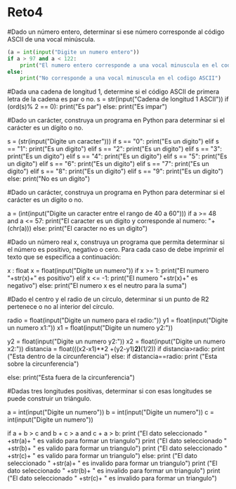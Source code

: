 # Reto4

#Dado un número entero, determinar si ese número corresponde al código ASCII de una vocal minúscula.
```python
(a = int(input("Digite un numero entero"))
if a > 97 and a < 122:
    print("El numero entero corresponde a una vocal minuscula en el codigo ASCII, es:"+(chr(a)))
else:
    print("No corresponde a una vocal minuscula en el codigo ASCII")
```

#Dada una cadena de longitud 1, determine si el código ASCII de primera letra de la cadena es par o no.
s = str(input("Cadena de longitud 1 ASCII"))
if (ord(s)% 2 == 0):
    print("Es par")
else: 
    print("Es impar")

#Dado un carácter, construya un programa en Python para determinar si el carácter es un dígito o no.

s = (str(input("Digite un caracter")))
if s == "0":
    print("Es un digito")
elif s == "1":
    print("Es un digito")
elif s == "2":
    print("Es un digito")
elif s == "3":
    print("Es un digito")
elif s == "4":
    print("Es un digito")
elif s == "5":
    print("Es un digito")
elif s == "6":
    print("Es un digito")
elif s == "7":
    print("Es un digito")
elif s == "8":
    print("Es un digito")
elif s == "9":
    print("Es un digito")
else: 
    print("No es un digito")

#Dado un carácter, construya un programa en Python para determinar si el carácter es un dígito o no.

a = (int(input("Digite un caracter entre el rango de 40 a 60")))
if a >= 48 and a <= 57:
    print("El caracter es un digito y corresponde al numero: "+(chr(a)))
else:
    print("El caracter no es un digito")

#Dado un número real x, construya un programa que permita determinar si el número es positivo, negativo o cero. Para cada caso de debe imprimir el texto que se especifica a continuación:

x : float 
x = float(input("Digite un numero"))
if x >= 1:
    print("El numero "+str(x)+" es positivo")
elif x <= -1:
    print("El numero "+str(x)+" es negativo")
else: 
    print("El numero x es el neutro para la suma")

#Dado el centro y el radio de un círculo, determinar si un punto de R2 pertenece o no al interior del círculo.

radio = float(input("Digite un numero para el radio:"))
y1 = float(input("Digite un numero x1:"))
x1 = float(input("Digite un numero y2:"))

y2 = float(input("Digite un numero y2:"))
x2 = float(input("Digite un numero x2:"))
distancia = float(((x2-x1)**2 +(y2-y1)**2)**(1/2))
if distancia>radio:
  print ("Esta dentro de la circunferencia")
else:
   if distancia==radio:
     print ("Esta sobre la circunferencia")

   else:
     print("Esta fuera de la circunferencia")

#Dadas tres longitudes positivas, determinar si con esas longitudes se puede construir un triángulo.

a = int(input("Digite un numero"))
b = int(input("Digite un numero"))
c = int(input("Digite un numero"))

if a + b > c and b + c > a and c + a > b:
   print ("El dato seleccionado " +str(a)+ " es valido para formar un triangulo")
   print ("El dato seleccionado " +str(b)+ " es valido para formar un triangulo")
   print ("El dato seleccionado " +str(c)+ " es valido para formar un triangulo")
else:
   print ("El dato seleccionado " +str(a)+ " es invalido para formar un triangulo")
   print ("El dato seleccionado " +str(b)+ " es invalido para formar un triangulo")
   print ("El dato seleccionado " +str(c)+ " es invalido para formar un triangulo")
